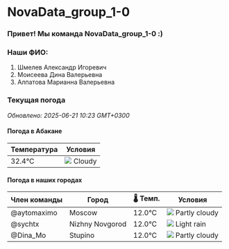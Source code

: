 # NovaData_group_1-0
### Привет! Мы команда NovaData_group_1-0 :)

### Наши ФИО:
1. Шмелев Александр Игоревич
2. Моисеева Дина Валерьевна
3. Алпатова Марианна Валерьевна

### Текущая погода
<!-- WEATHER:START -->
_Обновлено: 2025-06-21 10:23 GMT+0300_

#### Погода в Абакане

| Температура | Условия |
|-------------|----------|
| 32.4°C     | ![](https://cdn.weatherapi.com/weather/64x64/day/119.png) Cloudy |

#### Погода в наших городах

| Член команды  | Город               | 🌡️ Темп.  | Условия          |
|---------------|---------------------|-----------|--------------------|
| @aytomaximo    | Moscow              |   12.0°C | ![](https://cdn.weatherapi.com/weather/64x64/day/116.png) Partly cloudy |
| @sychtx        | Nizhny Novgorod     |   12.0°C | ![](https://cdn.weatherapi.com/weather/64x64/day/296.png) Light rain   |
| @Dina_Mo       | Stupino             |   12.0°C | ![](https://cdn.weatherapi.com/weather/64x64/day/116.png) Partly cloudy |

<!-- WEATHER:END -->
